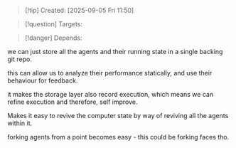 
>[!tip] Created: [2025-09-05 Fri 11:50]

>[!question] Targets: 

>[!danger] Depends: 

we can just store all the agents and their running state in a single backing git repo.

this can allow us to analyze their performance statically, and use their behaviour for feedback.

it makes the storage layer also record execution, which means we can refine execution and therefore, self improve.

Makes it easy to revive the computer state by way of reviving all the agents within it.

forking agents from a point becomes easy - this could be forking faces tho.